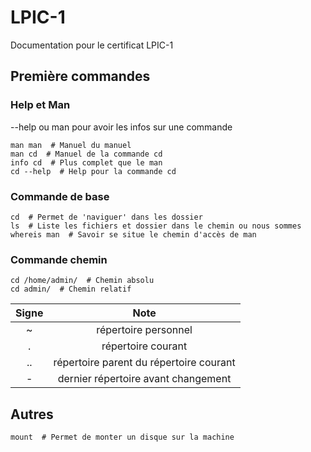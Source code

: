 # LPIC-1
Documentation pour le certificat LPIC-1

## Première commandes
### Help et Man
--help ou man pour avoir les infos sur une commande
```
man man  # Manuel du manuel
man cd  # Manuel de la commande cd
info cd  # Plus complet que le man
cd --help  # Help pour la commande cd
```
### Commande de base
```
cd  # Permet de 'naviguer' dans les dossier
ls  # Liste les fichiers et dossier dans le chemin ou nous sommes
whereis man  # Savoir se situe le chemin d'accès de man
```
### Commande chemin
```
cd /home/admin/  # Chemin absolu
cd admin/  # Chemin relatif
```
| Signe | Note                                      |
| :---: | :---------------------------------------: |
| ~     | répertoire personnel                      |
| .     | répertoire courant                        |
| ..    | répertoire parent du répertoire courant   |
| -     | dernier répertoire avant changement       |


## Autres
```
mount  # Permet de monter un disque sur la machine
```